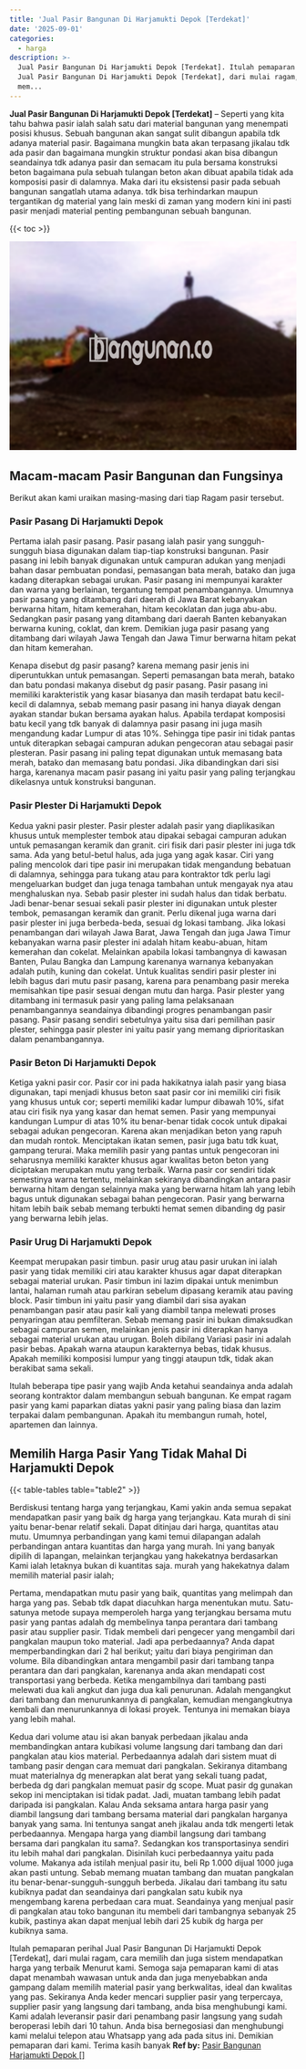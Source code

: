 ```yaml
---
title: 'Jual Pasir Bangunan Di Harjamukti Depok [Terdekat]'
date: '2025-09-01'
categories:
  - harga
description: >-
  Jual Pasir Bangunan Di Harjamukti Depok [Terdekat]. Itulah pemaparan perihal
  Jual Pasir Bangunan Di Harjamukti Depok [Terdekat], dari mulai ragam, cara
  mem...
---
```


**Jual Pasir Bangunan Di Harjamukti Depok \[Terdekat\]** – Seperti yang kita tahu bahwa pasir ialah salah satu dari material bangunan yang menempati posisi khusus. Sebuah bangunan akan sangat sulit dibangun apabila tdk adanya material pasir. Bagaimana mungkin bata akan terpasang jikalau tdk ada pasir dan bagaimana mungkin struktur pondasi akan bisa dibangun seandainya tdk adanya pasir dan semacam itu pula bersama konstruksi beton bagaimana pula sebuah tulangan beton akan dibuat apabila tidak ada komposisi pasir di dalamnya. Maka dari itu eksistensi pasir pada sebuah bangunan sangatlah utama adanya. tdk bisa terhindarkan maupun tergantikan dg material yang lain meski di zaman yang modern kini ini pasti pasir menjadi material penting pembangunan sebuah bangunan.

{{< toc >}}

![Jual Pasir Bangunan Di Harjamukti Depok [Terdekat]](/images/jual-pasir-bangunan-68.png)

## Macam-macam Pasir Bangunan dan Fungsinya

Berikut akan kami uraikan masing-masing dari tiap Ragam pasir tersebut.

### Pasir Pasang Di Harjamukti Depok

Pertama ialah pasir pasang. Pasir pasang ialah pasir yang sungguh-sungguh biasa digunakan dalam tiap-tiap konstruksi bangunan. Pasir pasang ini lebih banyak digunakan untuk campuran adukan yang menjadi bahan dasar pembuatan pondasi, pemasangan bata merah, batako dan juga kadang diterapkan sebagai urukan. Pasir pasang ini mempunyai karakter dan warna yang berlainan, tergantung tempat penambangannya. Umumnya pasir pasang yang ditambang dari daerah di Jawa Barat kebanyakan berwarna hitam, hitam kemerahan, hitam kecoklatan dan juga abu-abu. Sedangkan pasir pasang yang ditambang dari daerah Banten kebanyakan berwarna kuning, coklat, dan krem. Demikian juga pasir pasang yang ditambang dari wilayah Jawa Tengah dan Jawa Timur berwarna hitam pekat dan hitam kemerahan.

Kenapa disebut dg pasir pasang? karena memang pasir jenis ini diperuntukkan untuk pemasangan. Seperti pemasangan bata merah, batako dan batu pondasi makanya disebut dg pasir pasang. Pasir pasang ini memiliki karakteristik yang kasar biasanya dan masih terdapat batu kecil-kecil di dalamnya, sebab memang pasir pasang ini hanya diayak dengan ayakan standar bukan bersama ayakan halus. Apabila terdapat komposisi batu kecil yang tdk banyak di dalamnya pasir pasang ini juga masih mengandung kadar Lumpur di atas 10%. Sehingga tipe pasir ini tidak pantas untuk diterapkan sebagai campuran adukan pengecoran atau sebagai pasir plesteran. Pasir pasang ini paling tepat digunakan untuk memasang bata merah, batako dan memasang batu pondasi. Jika dibandingkan dari sisi harga, karenanya macam pasir pasang ini yaitu pasir yang paling terjangkau dikelasnya untuk konstruksi bangunan.

### Pasir Plester Di Harjamukti Depok

Kedua yakni pasir plester. Pasir plester adalah pasir yang diaplikasikan khusus untuk memplester tembok atau dipakai sebagai campuran adukan untuk pemasangan keramik dan granit. ciri fisik dari pasir plester ini juga tdk sama. Ada yang betul-betul halus, ada juga yang agak kasar. Ciri yang paling mencolok dari tipe pasir ini merupakan tidak mengandung bebatuan di dalamnya, sehingga para tukang atau para kontraktor tdk perlu lagi mengeluarkan budget dan juga tenaga tambahan untuk mengayak nya atau menghaluskan nya. Sebab pasir plester ini sudah halus dan tidak berbatu. Jadi benar-benar sesuai sekali pasir plester ini digunakan untuk plester tembok, pemasangan keramik dan granit. Perlu dikenal juga warna dari pasir plester ini juga berbeda-beda, sesuai dg lokasi tambang. Jika lokasi penambangan dari wilayah Jawa Barat, Jawa Tengah dan juga Jawa Timur kebanyakan warna pasir plester ini adalah hitam keabu-abuan, hitam kemerahan dan cokelat. Melainkan apabila lokasi tambangnya di kawasan Banten, Pulau Bangka dan Lampung karenanya warnanya kebanyakan adalah putih, kuning dan cokelat. Untuk kualitas sendiri pasir plester ini lebih bagus dari mutu pasir pasang, karena para penambang pasir mereka memisahkan tipe pasir sesuai dengan mutu dan harga. Pasir plester yang ditambang ini termasuk pasir yang paling lama pelaksanaan penambangannya seandainya dibandingi progres penambangan pasir pasang. Pasir pasang sendiri sebetulnya yaitu sisa dari pemilihan pasir plester, sehingga pasir plester ini yaitu pasir yang memang diprioritaskan dalam penambangannya.

### Pasir Beton Di Harjamukti Depok

Ketiga yakni pasir cor. Pasir cor ini pada hakikatnya ialah pasir yang biasa digunakan, tapi menjadi khusus beton saat pasir cor ini memiliki ciri fisik yang khusus untuk cor; seperti memiliki kadar lumpur dibawah 10%, sifat atau ciri fisik nya yang kasar dan hemat semen. Pasir yang mempunyai kandungan Lumpur di atas 10% itu benar-benar tidak cocok untuk dipakai sebagai adukan pengecoran. Karena akan menjadikan beton yang rapuh dan mudah rontok. Menciptakan ikatan semen, pasir juga batu tdk kuat, gampang terurai. Maka memilih pasir yang pantas untuk pengecoran ini seharusnya memiliki karakter khusus agar kwalitas beton beton yang diciptakan merupakan mutu yang terbaik. Warna pasir cor sendiri tidak semestinya warna tertentu, melainkan sekiranya dibandingkan antara pasir berwarna hitam dengan selainnya maka yang berwarna hitam lah yang lebih bagus untuk digunakan sebagai bahan pengecoran. Pasir yang berwarna hitam lebih baik sebab memang terbukti hemat semen dibanding dg pasir yang berwarna lebih jelas.

### Pasir Urug Di Harjamukti Depok

Keempat merupakan pasir timbun. pasir urug atau pasir urukan ini ialah pasir yang tidak memiliki ciri atau karakter khusus agar dapat diterapkan sebagai material urukan. Pasir timbun ini lazim dipakai untuk menimbun lantai, halaman rumah atau parkiran sebelum dipasang keramik atau paving block. Pasir timbun ini yaitu pasir yang diambil dari sisa ayakan penambangan pasir atau pasir kali yang diambil tanpa melewati proses penyaringan atau pemfilteran. Sebab memang pasir ini bukan dimaksudkan sebagai campuran semen, melainkan jenis pasir ini diterapkan hanya sebagai material urukan atau urugan. Boleh dibilang Variasi pasir ini adalah pasir bebas. Apakah warna ataupun karakternya bebas, tidak khusus. Apakah memiliki komposisi lumpur yang tinggi ataupun tdk, tidak akan berakibat sama sekali.

Itulah beberapa tipe pasir yang wajib Anda ketahui seandainya anda adalah seorang kontraktor dalam membangun sebuah bangunan. Ke empat ragam pasir yang kami paparkan diatas yakni pasir yang paling biasa dan lazim terpakai dalam pembangunan. Apakah itu membangun rumah, hotel, apartemen dan lainnya.

## Memilih Harga Pasir Yang Tidak Mahal Di Harjamukti Depok

{{< table-tables table="table2" >}}

Berdiskusi tentang harga yang terjangkau, Kami yakin anda semua sepakat mendapatkan pasir yang baik dg harga yang terjangkau. Kata murah di sini yaitu benar-benar relatif sekali. Dapat ditinjau dari harga, quantitas atau mutu. Umumnya perbandingan yang kami temui dilapangan adalah perbandingan antara kuantitas dan harga yang murah. Ini yang banyak dipilih di lapangan, melainkan terjangkau yang hakekatnya berdasarkan Kami ialah letaknya bukan di kuantitas saja. murah yang hakekatnya dalam memilih material pasir ialah;

Pertama, mendapatkan mutu pasir yang baik, quantitas yang melimpah dan harga yang pas. Sebab tdk dapat diacuhkan harga menentukan mutu. Satu-satunya metode supaya memperoleh harga yang terjangkau bersama mutu pasir yang pantas adalah dg membelinya tanpa perantara dari tambang pasir atau supplier pasir. Tidak membeli dari pengecer yang mengambil dari pangkalan maupun toko material. Jadi apa perbedaannya? Anda dapat memperbandingkan dari 2 hal berikut; yaitu dari biaya pengiriman dan volume. Bila dibandingkan antara mengambil pasir dari tambang tanpa perantara dan dari pangkalan, karenanya anda akan mendapati cost transportasi yang berbeda. Ketika mengambilnya dari tambang pasti melewati dua kali angkut dan juga dua kali penurunan. Adalah mengangkut dari tambang dan menurunkannya di pangkalan, kemudian mengangkutnya kembali dan menurunkannya di lokasi proyek. Tentunya ini memakan biaya yang lebih mahal.

Kedua dari volume atau isi akan banyak perbedaan jikalau anda membandingkan antara kubikasi volume langsung dari tambang dan dari pangkalan atau kios material. Perbedaannya adalah dari sistem muat di tambang pasir dengan cara memuat dari pangkalan. Sekiranya ditambang muat materialnya dg menerapkan alat berat yang sekali tuang padat, berbeda dg dari pangkalan memuat pasir dg scope. Muat pasir dg gunakan sekop ini menciptakan isi tidak padat. Jadi, muatan tambang lebih padat daripada isi pangkalan. Kalau Anda seksama antara harga pasir yang diambil langsung dari tambang bersama material dari pangkalan harganya banyak yang sama. Ini tentunya sangat aneh jikalau anda tdk mengerti letak perbedaannya. Mengapa harga yang diambil langsung dari tambang bersama dari pangkalan itu sama?. Sedangkan kos transportasinya sendiri itu lebih mahal dari pangkalan. Disinilah kuci perbedaannya yaitu pada volume. Makanya ada istilah menjual pasir itu, beli Rp 1.000 dijual 1000 juga akan pasti untung. Sebab memang muatan tambang dan muatan pangkalan itu benar-benar-sungguh-sungguh berbeda. Jikalau dari tambang itu satu kubiknya padat dan seandainya dari pangkalan satu kubik nya mengembang karena perbedaan cara muat. Seandainya yang menjual pasir di pangkalan atau toko bangunan itu membeli dari tambangnya sebanyak 25 kubik, pastinya akan dapat menjual lebih dari 25 kubik dg harga per kubiknya sama.

Itulah pemaparan perihal Jual Pasir Bangunan Di Harjamukti Depok \[Terdekat\], dari mulai ragam, cara memilih dan juga sistem mendapatkan harga yang terbaik Menurut kami. Semoga saja pemaparan kami di atas dapat menambah wawasan untuk anda dan juga menyebabkan anda gampang dalam memilih material pasir yang berkwalitas, ideal dan kwalitas yang pas. Sekiranya Anda keder mencari supplier pasir yang terpercaya, supplier pasir yang langsung dari tambang, anda bisa menghubungi kami. Kami adalah leveransir pasir dari penambang pasir langsung yang sudah beroperasi lebih dari 10 tahun. Anda bisa bernegosiasi dan menghubungi kami melalui telepon atau Whatsapp yang ada pada situs ini. Demikian pemaparan dari kami. Terima kasih banyak
**Ref by:** [Pasir Bangunan Harjamukti Depok []](https://id.wikipedia.org/wiki/Pasir)
